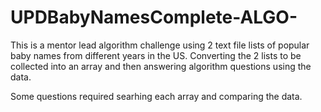# UPDBabyNamesComplete-ALGO-

This is a mentor lead algorithm challenge using 2 text file lists of popular baby names from different years in the US. 
Converting the 2 lists to be collected into an array and then answering algorithm questions using the data. 

Some questions required searhing each array and comparing the data.
